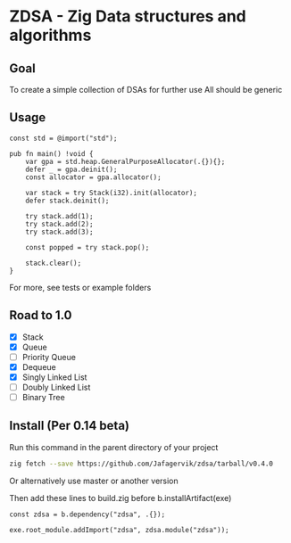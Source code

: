 # ZDSA - Zig Data structures and algorithms

## Goal

To create a simple collection of DSAs for further use
All should be generic

## Usage

```zig
const std = @import("std");

pub fn main() !void {
    var gpa = std.heap.GeneralPurposeAllocator(.{}){};
    defer _ = gpa.deinit();
    const allocator = gpa.allocator();

    var stack = try Stack(i32).init(allocator);
    defer stack.deinit();

    try stack.add(1);
    try stack.add(2);
    try stack.add(3);

    const popped = try stack.pop();

    stack.clear();
}
```

For more, see tests or example folders

## Road to 1.0

- [x] Stack
- [x] Queue
- [ ] Priority Queue
- [x] Dequeue
- [x] Singly Linked List
- [ ] Doubly Linked List
- [ ] Binary Tree

## Install (Per 0.14 beta)

Run this command in the parent directory of your project

```sh
zig fetch --save https://github.com/Jafagervik/zdsa/tarball/v0.4.0
```

Or alternatively use master or another version

Then add these lines to build.zig before b.installArtifact(exe)

```zig
const zdsa = b.dependency("zdsa", .{});

exe.root_module.addImport("zdsa", zdsa.module("zdsa"));

```
